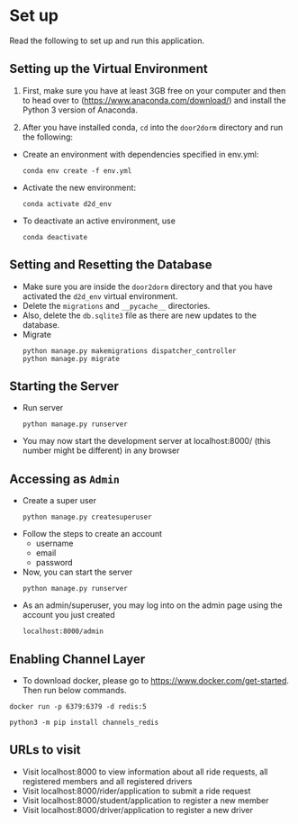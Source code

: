 # Set up

Read the following to set up and run this application.

## Setting up the Virtual Environment

1. First, make sure you have at least 3GB free on your computer and then to head over to (https://www.anaconda.com/download/) and install the Python 3 version of Anaconda.

2. After you have installed conda, ```cd``` into the ```door2dorm``` directory and run the following:

- Create an environment with dependencies specified in env.yml:
    ```
    conda env create -f env.yml
    ```
- Activate the new environment:
    ```
    conda activate d2d_env
    ```
- To deactivate an active environment, use
    ```
    conda deactivate
    ```

## Setting and Resetting the Database
- Make sure you are inside the ```door2dorm``` directory and that you have activated the ```d2d_env``` virtual environment.
- Delete the ```migrations``` and ```__pycache__``` directories.
- Also, delete the ```db.sqlite3``` file as there are new updates to the database.
- Migrate
    ```
    python manage.py makemigrations dispatcher_controller
    python manage.py migrate
    ```
## Starting the Server
- Run server
    ```
    python manage.py runserver
    ```
- You may now start the development server at localhost:8000/ (this number might be different) in any browser

## Accessing as ```Admin```
- Create a super user
    ```
    python manage.py createsuperuser
    ```
- Follow the steps to create an account
    * username
    * email
    * password
- Now, you can start the server
    ```
    python manage.py runserver
    ```
- As an admin/superuser, you may log into on the admin page using the account you just created
    ```
    localhost:8000/admin
    ```
## Enabling Channel Layer
- To download docker, please go to https://www.docker.com/get-started. Then run below commands.
```
docker run -p 6379:6379 -d redis:5
```
```
python3 -m pip install channels_redis
```

## URLs to visit
- Visit localhost:8000 to view information about all ride requests, all registered members and all registered drivers
- Visit localhost:8000/rider/application to submit a ride request
- Visit localhost:8000/student/application to register a new member
- Visit localhost:8000/driver/application to register a new driver
